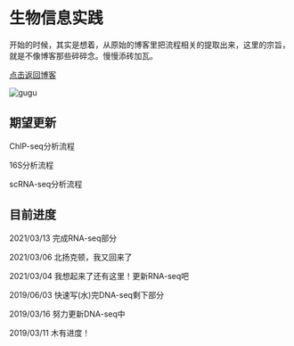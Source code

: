 # 生物信息实践

开始的时候，其实是想着，从原始的博客里把流程相关的提取出来，这里的宗旨，就是不像博客那些碎碎念。慢慢添砖加瓦。

[点击返回博客](https://pzweuj.github.io)

![gugu](https://raw.githubusercontent.com/pzweuj/pzweuj.github.io/master/downloads/images/gugu.jpg)

## 期望更新

ChIP-seq分析流程

16S分析流程

scRNA-seq分析流程

## 目前进度
2021/03/13 完成RNA-seq部分

2021/03/06 北扬克顿，我又回来了

2021/03/04  我想起来了还有这里！更新RNA-seq吧

2019/06/03  快速写(水)完DNA-seq剩下部分

2019/03/16  努力更新DNA-seq中

2019/03/11  木有进度！

[^_^]: 献给前景
